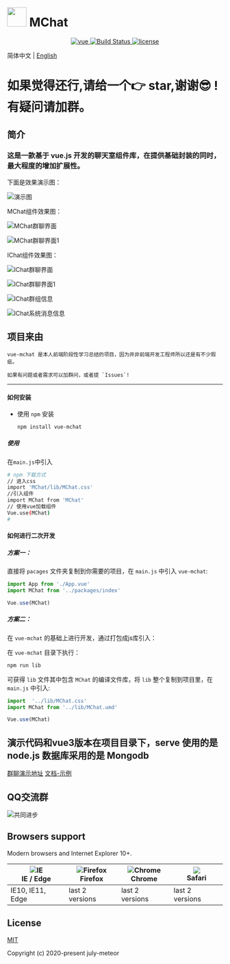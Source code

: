 <p align="center">
 <h1> <img width="45px" src="https://img-blog.csdnimg.cn/20181109170115221.jpg">
MChat</h1>

</p>

<p align="center">  
  <a href="https://github.com/vuejs/vue">
    <img src="https://img.shields.io/badge/vue-2.5.10-brightgreen.svg" alt="vue">
  </a>
  <a href="https://travis-ci.org/PanJiaChen/vue-element-admin" rel="nofollow">
    <img src="https://travis-ci.org/PanJiaChen/vue-element-admin.svg?branch=master" alt="Build Status">
  </a>
  
  <a href="https://github.com/18106960985/meteor-curator-admin/blob/master/LICENSE">
    <img src="https://img.shields.io/github/license/mashape/apistatus.svg" alt="license">
  </a>
</p>

简体中文 | [English](README.en.md)

# 如果觉得还行,请给一个👉 star,谢谢😎 ! 有疑问请加群。

## 简介 

### 这是一款基于 vue.js 开发的聊天室组件库，在提供基础封装的同时，最大程度的增加扩展性。

下面是效果演示图：

![演示图](/doc/img/vue_mchat_demo.gif)

MChat组件效果图：

![MChat群聊界面](/doc/img/MChat-group.png)

![MChat群聊界面1](/doc/img/MChat-say.png)

IChat组件效果图：

![IChat群聊界面](/doc/img/IChat-group.png)

![IChat群聊界面1](/doc/img/IChat-Say.png)

![IChat群组信息](/doc/img/IChat-group_info.png)

![IChat系统消息信息](/doc/img/IChat-system.png)

## 项目来由

```
vue-mchat 是本人前端阶段性学习总结的项目，因为并非前端开发工程师所以还是有不少瑕疵。

如果有问题或者需求可以加群问，或者提 `Issues`!
```

***
   
#### 如何安装

* 使用 `npm` 安装

  ``` bash
  npm install vue-mchat
  ```
##### 使用

在`main.js`中引入

  ``` bash
  # npm 下载方式
  // 进入css
  import 'MChat/lib/MChat.css'
  //引入组件
  import MChat from 'MChat'
  // 使用vue加载组件
  Vue.use(MChat)
  # 
  ```

#### 如何进行二次开发

##### 方案一：

直接将 `pacages` 文件夹复制到你需要的项目，在 `main.js` 中引入 `vue-mchat`:

```JavaScript
import App from './App.vue'
import MChat from '../packages/index'

Vue.use(MChat)
```

##### 方案二：

在 `vue-mchat` 的基础上进行开发，通过打包成js库引入：

在 `vue-mchat` 目录下执行：

```bash
npm run lib 
```

可获得 `lib` 文件其中包含 `MChat` 的编译文件库，将 `lib` 整个复制到项目里，在 `main.js` 中引入:

```JavaScript
import  '../lib/MChat.css'
import MChat from '../lib/MChat.umd'

Vue.use(MChat)
```

## 演示代码和vue3版本在项目目录下，serve 使用的是 node.js 数据库采用的是 Mongodb

[群聊演示地址](http://120.77.44.62/im/)
[文档-示例](http://120.77.44.62/)

## QQ交流群

![共同进步](/doc/img/qq_group.png)

## Browsers support

Modern browsers and Internet Explorer 10+.

| ![IE](/doc/img/icon/ie10.png)</br>IE / Edge | ![Firefox](/doc/img/icon/Firefox.png)</br>Firefox | ![Chrome](/doc/img/icon/Chrome.png)</br>Chrome | ![](/doc/img/icon/Safari.png)</br>Safari |
| --------- | --------- | --------- | --------- |
| IE10, IE11, Edge| last 2 versions| last 2 versions| last 2 versions

## License

[MIT](/LICENSE)

Copyright (c) 2020-present july-meteor
